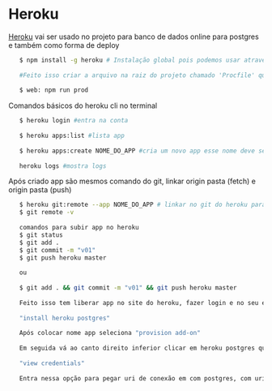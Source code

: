 # Heroku
 
[Heroku](https://www.heroku.com) vai ser usado no projeto para banco de dados online para postgres e também como forma de deploy
 
```bash
   $ npm install -g heroku # Instalação global pois podemos usar através do terminal com heroku cli, após isso conceito básico localhost nao existe ou só deve ser usado quando mudar a variável de ambiente, para isso ir no package.json e cria um novo script "prod": "cross-env NODE_ENV=prod pm2-runtime api.js"
 
   #Feito isso criar a arquivo na raiz do projeto chamado 'Procfile' que serve para o heroku identificar os comandos do package.json
 
   $ web: npm run prod
```
 
Comandos básicos do heroku cli no terminal
```bash
   $ heroku login #entra na conta
 
   $ heroku apps:list #lista app
 
   $ heroku apps:create NOME_DO_APP #cria um novo app esse nome deve ser único e será o mesmo da url
 
   heroku logs #mostra logs
```
Após criado app são mesmos comando do git, linkar origin pasta (fetch) e origin pasta (push)
```bash
   $ heroku git:remote --app NOME_DO_APP # linkar no git do heroku para origin pasta (fetch) e origin pasta (push)
   $ git remote -v
 
   comandos para subir app no heroku
   $ git status
   $ git add .
   $ git commit -m "v01"
   $ git push heroku master
 
   ou
 
   $ git add . && git commit -m "v01" && git push heroku master
 
   Feito isso tem liberar app no site do heroku, fazer login e no seu esquerdo superior clicar e selecionar 'DATA' nele escolher a opção do postgres então selecionar no canto superior esquerdo
 
   "install heroku postgres"
 
   Após colocar nome app seleciona "provision add-on"
 
   Em seguida vá ao canto direito inferior clicar em heroku postgres que abrirá o dashboard com infos do app onde terá na navbar a opção settings,
 
   "view credentials"
 
   Entra nessa opção para pegar uri de conexão em com postgres, com uri copiada substua POSTGRES_URL= por essa em config .env.prod #na pasta config na raiz do projeto
